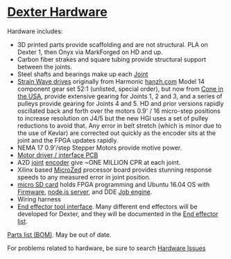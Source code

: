 # [Dexter Hardware](https://github.com/HaddingtonDynamics/Dexter/blob/master/Hardware)

Hardware includes:
* 3D printed parts provide scaffolding and are not structural. PLA on Dexter 1, then Onyx via MarkForged on HD and up.
* Carbon fiber strakes and square tubing provide structural support between the joints.
* Steel shafts and bearings make up each [Joint](Joints)
* [Strain Wave drives](https://www.youtube.com/watch?v=_jigqm6b8qc) originally from Harmonic [hanzh.com](http://www.hanzh.com/product-2.html) Model 14 component gear set 52:1 (unlisted, special order), but now from [Cone in the USA](https://conedrive.com/products/harmonic-2/), provide extensive gearing for Joints 1, 2 and 3, and a series of pulleys provide gearing for Joints 4 and 5. HD and prior versions rapidly oscillated back and forth over the motors 0.9' / 16 micro-step positions to increase resolution on J4/5 but the new HGI uses a set of pulley reductions to avoid that. Any error in belt stretch (which is minor due to the use of Kevlar) are corrected out quickly as the encoder sits at the joint and the FPGA updates rapidly.
* NEMA 17 0.9'/step Stepper Motors provide motive power.
* [Motor driver / interface PCB](Motor-Control-PCB)
* A2D [joint](Joints) [encoder](Encoders) give ~ONE MILLION CPR at each joint.
* Xilinx based [MicroZed](MicroZed) processor board provides stunning response speeds to any measured error in joint position.
* [micro SD card](SD-Card-Image) holds FPGA programming and Ubuntu 16.04 OS with [Firmware](Firmware), [node.js server](nodejs-webserver), and DDE [Job engine](DDE#job-engine-on-dexter).
* Wiring harness
* [End effector tool interface](End-Effectors). Many different end effectors will be developed for Dexter, and they will be documented in the [End effector list](End-Effectors).

[Parts list (BOM)](https://docs.google.com/spreadsheets/d/1uk89q76vcK4OT9NTM6qxsPpkON_QM3-OrlhfjPigGuE/edit?usp=sharing). May be out of date.

For problems related to hardware, be sure to search [Hardware Issues](https://github.com/HaddingtonDynamics/Dexter/issues?utf8=%E2%9C%93&q=is%3Aissue+label%3AHardware+)